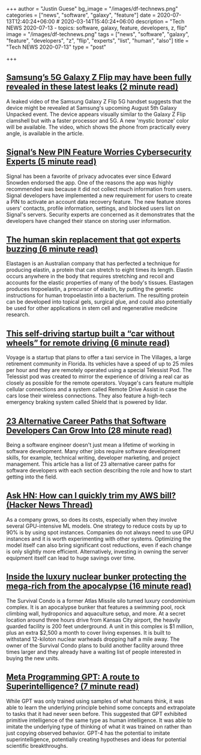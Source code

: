 +++
author = "Justin Guese"
bg_image = "/images/df-technews.png"
categories = ["news", "software", "galaxy", "feature"]
date = 2020-07-13T12:40:24+06:00 # 2020-03-14T15:40:24+06:00
description = "Tech NEWS 2020-07-13 - topics: software, galaxy, feature, developers, z, flip"
image = "/images/df-technews.png"
tags = ["news", "software", "galaxy", "feature", "developers", "z", "flip", "experts", "list", "human", "also"]
title = "Tech NEWS 2020-07-13"
type = "post"

+++

## [Samsung’s 5G Galaxy Z Flip may have been fully revealed in these latest leaks (2 minute read)](https://www.theverge.com/2020/7/10/21320631/samsung-5g-galaxy-z-flip-foldable-leaked-images-video/1/0100017347ab0262-71af6607-add2-4b83-b59a-97f4c72b34d1-000000/faQjSG-VRcf-uqg_wRLqslzorU4PWTTh_QbtF3Gns6Q=149)

A leaked video of the Samsung Galaxy Z Flip 5G handset suggests that the device might be revealed at Samsung's upcoming August 5th Galaxy Unpacked event. The device appears visually similar to the Galaxy Z Flip clamshell but with a faster processor and 5G. A new 'mystic bronze' color will be available. The video, which shows the phone from practically every angle, is available in the article.

## [Signal’s New PIN Feature Worries Cybersecurity Experts (5 minute read)](https://www.vice.com/en_us/article/pkyzek/signal-new-pin-feature-worries-cybersecurity-experts/1/0100017347ab0262-71af6607-add2-4b83-b59a-97f4c72b34d1-000000/0Qp5Ct5Hmvmkfv_SYw8SZjS6AqFvOJFKxQS9qaCdzVc=149)

Signal has been a favorite of privacy advocates ever since Edward Snowden endorsed the app. One of the reasons the app was highly recommended was because it did not collect much information from users. Signal developers have implemented a new requirement for users to create a PIN to activate an account data recovery feature. The new feature stores users' contacts, profile information, settings, and blocked users list on Signal's servers. Security experts are concerned as it demonstrates that the developers have changed their stance on storing user information.

## [The human skin replacement that got experts buzzing (6 minute read)](https://www.medicalresearch.nsw.gov.au/human-skin-replacement-that-got-experts-buzzing//1/0100017347ab0262-71af6607-add2-4b83-b59a-97f4c72b34d1-000000/KVvybgNrCQjtxCsIArkKws9fTHM5W7bl-kZ9w3L-r8k=149)

Elastagen is an Australian company that has perfected a technique for producing elastin, a protein that can stretch to eight times its length. Elastin occurs anywhere in the body that requires stretching and recoil and accounts for the elastic properties of many of the body's tissues. Elastagen produces tropoelastin, a precursor of elastin, by putting the genetic instructions for human tropoelastin into a bacterium. The resulting protein can be developed into topical gels, surgical glue, and could also potentially be used for other applications in stem cell and regenerative medicine research.

## [This self-driving startup built a “car without wheels” for remote driving (6 minute read)](https://arstechnica.com/cars/2020/07/heres-what-one-startup-does-when-its-self-driving-cars-get-stuck//1/0100017347ab0262-71af6607-add2-4b83-b59a-97f4c72b34d1-000000/KTDOrD0fFs0FwPeV_8OkrOONtiClgQv1cIULthoC_h0=149)

Voyage is a startup that plans to offer a taxi service in The Villages, a large retirement community in Florida. Its vehicles have a speed of up to 25 miles per hour and they are remotely operated using a special Telessist Pod. The Telessist pod was created to mirror the experience of driving a real car as closely as possible for the remote operators. Voyage's cars feature multiple cellular connections and a system called Remote Drive Assist in case the cars lose their wireless connections. They also feature a high-tech emergency braking system called Shield that is powered by lidar.

## [23 Alternative Career Paths that Software Developers Can Grow Into (28 minute read)](https://www.freecodecamp.org/news/alternative-career-paths//1/0100017347ab0262-71af6607-add2-4b83-b59a-97f4c72b34d1-000000/fHrbZnbZ_-2hHWzDfncJlnjIvimH1jQ0M3KKtYyU4iI=149)

Being a software engineer doesn't just mean a lifetime of working in software development. Many other jobs require software development skills, for example, technical writing, developer marketing, and project management. This article has a list of 23 alternative career paths for software developers with each section describing the role and how to start getting into the field.

## [Ask HN: How can I quickly trim my AWS bill? (Hacker News Thread)](https://news.ycombinator.com/item?id=23798347/1/0100017347ab0262-71af6607-add2-4b83-b59a-97f4c72b34d1-000000/LJUHKi7u_iHknczQAPDTGvIj1oOcKQg7tMxaDiYHCfo=149)

As a company grows, so does its costs, especially when they involve several GPU-intensive ML models. One strategy to reduce costs by up to 90% is by using spot instances. Companies do not always need to use GPU instances and it is worth experimenting with other systems. Optimizing the model itself can also bring significant cost reductions, even if each change is only slightly more efficient. Alternatively, investing in owning the server equipment itself can lead to huge savings over time.

## [Inside the luxury nuclear bunker protecting the mega-rich from the apocalypse (16 minute read)](https://www.cnet.com/features/inside-the-survival-condo-nuclear-bunker-protecting-the-ultrarich-hacking-the-apocalypse/1/0100017347ab0262-71af6607-add2-4b83-b59a-97f4c72b34d1-000000/8PE76hZYxE4kh7sgMET6uqWcc4DHsG0mdxk3VOxTEZg=149)

The Survival Condo is a former Atlas Missile silo turned luxury condominium complex. It is an apocalypse bunker that features a swimming pool, rock climbing wall, hydroponics and aquaculture setup, and more. At a secret location around three hours drive from Kansas City airport, the heavily guarded facility is 200 feet underground. A unit in this complex is $1 million, plus an extra $2,500 a month to cover living expenses. It is built to withstand 12-kiloton nuclear warheads dropping half a mile away. The owner of the Survival Condo plans to build another facility around three times larger and they already have a waiting list of people interested in buying the new units.

## [Meta Programming GPT: A route to Superintelligence? (7 minute read)](https://www.lesswrong.com/posts/zZLe74DvypRAf7DEQ/meta-programming-gpt-a-route-to-axi-or-asi/1/0100017347ab0262-71af6607-add2-4b83-b59a-97f4c72b34d1-000000/ZIe2sc6oRIOZVLsC0vIS1E6brHtFVZKvhEYnXoi3X8U=149)

While GPT was only trained using samples of what humans think, it was able to learn the underlying principle behind some concepts and extrapolate to tasks that it had never seen before. This suggested that GPT exhibited primitive intelligence of the same type as human intelligence. It was able to imitate the underlying type of thinking of what it was trained on rather than just copying observed behavior. GPT-4 has the potential to imitate superintelligence, potentially creating hypotheses and ideas for potential scientific breakthroughs.

